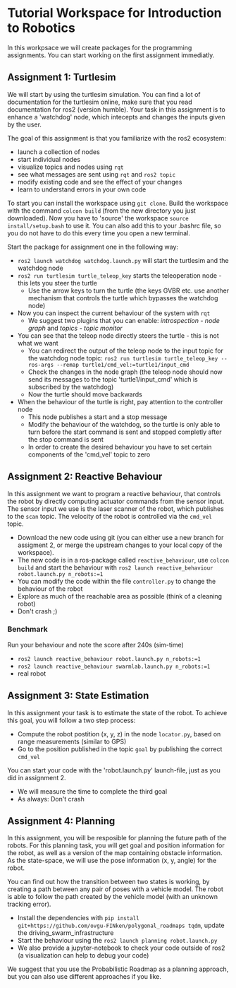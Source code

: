 # Tutorial Workspace for Introduction to Robotics

In this workpsace we will create packages for the programming assignments.
You can start working on the first assignment immediatly.

## Assignment 1: Turtlesim

We will start by using the turtlesim simulation. You can find a lot of documentation for the turtlesim online, make sure that you read documentation for ros2 (version humble).
Your task in this assignment is to enhance a 'watchdog' node, which intecepts and changes the inputs given by the user.

The goal of this assignment is that you familiarize with the ros2 ecosystem:
- launch a collection of nodes
- start individual nodes
- visualize topics and nodes using `rqt`
- see what messages are sent using `rqt` and `ros2 topic`
- modify existing code and see the effect of your changes
- learn to understand errors in your own code

To start you can install the workspace using `git clone`.
Build the workspace with the command `colcon build` (from the new directory you just downloaded). Now you have to 'source' the workspace `source install/setup.bash` to use it. You can also add this to your .bashrc file, so you do not have to do this every time you open a new terminal.

Start the package for assignment one in the following way:
- `ros2 launch watchdog watchdog.launch.py` will start the turtlesim and the watchdog node
- `ros2 run turtlesim turtle_teleop_key` starts the teleoperation node - this lets you steer the turtle
    - Use the arrow keys to turn the turtle (the keys GVBR etc. use another mechanism that controls the turtle which bypasses the watchdog node)
- Now you can inspect the current behaviour of the system with `rqt`
    - We suggest two plugins that you can enable: *introspection - node graph* and *topics - topic monitor*
- You can see that the teleop node directly steers the turtle - this is not what we want
    - You can redirect the output of the teleop node to the input topic for the watchdog node topic: `ros2 run turtlesim turtle_teleop_key --ros-args --remap turtle1/cmd_vel:=turtle1/input_cmd`
    - Check the changes in the node graph (the teleop node should now send its messages to the topic 'turtle1/input_cmd' which is subscribed by the watchdog)
    - Now the turtle should move backwards
- When the behaviour of the turtle is right, pay attention to the controller node
    - This node publishes a start and a stop message
    - Modify the behaviour of the watchdog, so the turtle is only able to turn before the start command is sent and stopped completly after the stop command is sent
    - In order to create the desired behaviour you have to set certain components of the 'cmd_vel' topic to zero

## Assignment 2: Reactive Behaviour

In this assignment we want to program a reactive behaviour, that controls the robot by directly computing actuator commands from the sensor input. The sensor input we use is the laser scanner of the robot, which publishes to the `scan` topic. The velocity of the robot is controlled via the `cmd_vel` topic.

- Download the new code using git (you can either use a new branch for assigment 2, or merge the upstream changes to your local copy of the workspace).
- The new code is in a ros-package called `reactive_behaviour`, use `colcon build` and start the behaviour with `ros2 launch reactive_behaviour robot.launch.py n_robots:=1`
- You can modify the code within the file `controller.py` to change the behaviour of the robot
- Explore as much of the reachable area as possible (think of a cleaning robot)
- Don't crash ;)

### Benchmark
Run your behaviour and note the score after 240s (sim-time)
- `ros2 launch reactive_behaviour robot.launch.py n_robots:=1`
- `ros2 launch reactive_behaviour swarmlab.launch.py n_robots:=1`
- real robot

## Assignment 3: State Estimation

In this assignment your task is to estimate the state of the robot. To achieve this goal, you will follow a two step process:
- Compute the robot postition (x, y, z) in the node `locator.py`, based on range measurements (similar to GPS)
- Go to the position published in the topic `goal` by publishing the correct `cmd_vel`

You can start your code with the 'robot.launch.py' launch-file, just as you did in assignment 2.

- We will measure the time to complete the third goal
- As always: Don't crash

## Assignment 4: Planning

In this assignment, you will be resposible for planning the future path of the robots. For this planning task, you will get goal and position information for the robot, as well as a version of the map containing obstacle information.
As the state-space, we will use the pose information (x, y, angle) for the robot.

You can find out how the transition between two states is working, by creating a path between any pair of poses with a vehicle model. The robot is able to follow the path created by the vehicle model (with an unknown tracking error).

- Install the dependencies with `pip install git+https://github.com/ovgu-FINken/polygonal_roadmaps tqdm`, update the driving_swarm_infrastructure
- Start the behaviour using the `ros2 launch planning robot.launch.py`
- We also provide a jupyter-notebook to check your code outside of ros2 (a visualization can help to debug your code)


We suggest that you use the Probabilistic Roadmap as a planning approach, but you can also use different approaches if you like.


